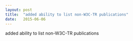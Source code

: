 ```yaml
---
layout: post
title:  "added ability to list non-W3C-TR publications"
date:   2015-06-06
---
```


added ability to list non-W3C-TR publications
